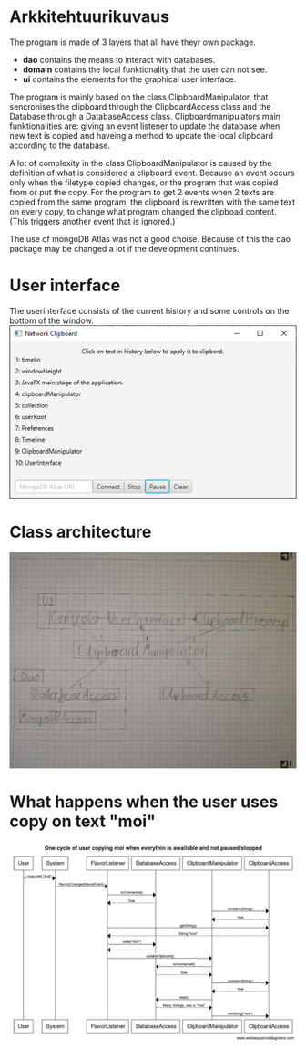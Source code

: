 # Arkkitehtuurikuvaus
The program is made of 3 layers that all have theyr own package.
* **dao** contains the means to interact with databases.
* **domain** contains the local funktionality that the user can not see.
* **ui** contains the elements for the graphical user interface.

The program is mainly based on the class ClipboardManipulator, that sencronises the clipboard through the ClipboardAccess class and the Database through a DatabaseAccess class. Clipboardmanipulators main funktionalities are: giving an event listener to update the database when new text is copied and haveing a method to update the local clipboard according to the database.

A lot of complexity in the class ClipboardManipulator is caused by the definition of what is considered a clipboard event. Because an event occurs only when the filetype copied changes, or the program that was copied from or put the copy. For the program to get 2 events when 2 texts are copied from the same program, the clipboard is rewritten with the same text on every copy, to change what program changed the clipboad content. (This triggers another event that is ignored.)

The use of mongoDB Atlas was not a good choise. Because of this the dao package may be changed a lot if the development continues.

# User interface
The userinterface consists of the current history and some controls on the bottom of the window.
![The user interface](./userinterface.png)

# Class architecture
![Class architecture](./arkkitehtuuri1.jpg)

# What happens when the user uses copy on text "moi"
![What happens when the user uses copy on text "moi"](./userCopying.png)
